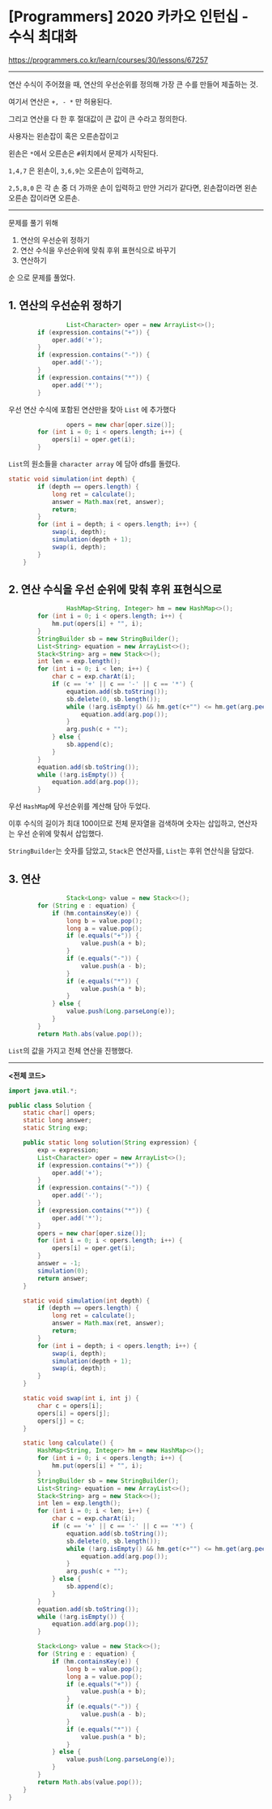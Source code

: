 # [Programmers] 2020 카카오 인턴십 - 수식 최대화

https://programmers.co.kr/learn/courses/30/lessons/67257

---

연산 수식이 주어졌을 때, 연산의 우선순위를 정의해 가장 큰 수를 만들어 제출하는 것.

여기서 연산은 `+, - *` 만 허용된다.

그리고 연산을 다 한 후 절대값이 큰 값이 큰 수라고 정의한다.

사용자는 왼손잡이 혹은 오른손잡이고

왼손은 `*`에서 오른손은 `#`위치에서 문제가 시작된다.

`1,4,7` 은 왼손이, `3,6,9`는 오른손이 입력하고, 

`2,5,8,0` 은 각 손 중 더 가까운 손이 입력하고 만얀 거리가 같다면, 왼손잡이라면 왼손 오른손 잡이라면 오른손.

---

문제를 풀기 위해

1. 연산의 우선순위 정하기
2. 연산 수식을 우선순위에 맞춰 후위 표현식으로 바꾸기
3. 연산하기

순 으로 문제를 풀었다.

## 1. 연산의 우선순위 정하기

```java
				List<Character> oper = new ArrayList<>();
        if (expression.contains("+")) {
            oper.add('+');
        }
        if (expression.contains("-")) {
            oper.add('-');
        }
        if (expression.contains("*")) {
            oper.add('*');
        }
```

우선 연산 수식에 포함된 연산만을 찾아 `List` 에 추가했다

```java
				opers = new char[oper.size()];
        for (int i = 0; i < opers.length; i++) {
            opers[i] = oper.get(i);
        }
```

`List`의 원소들을 `character array` 에 담아 dfs를 돌렸다.

```java
static void simulation(int depth) {
        if (depth == opers.length) {
            long ret = calculate();
            answer = Math.max(ret, answer);
            return;
        }
        for (int i = depth; i < opers.length; i++) {
            swap(i, depth);
            simulation(depth + 1);
            swap(i, depth);
        }
    }
```

## 2. 연산 수식을 우선 순위에 맞춰 후위 표현식으로

```java
				HashMap<String, Integer> hm = new HashMap<>();
        for (int i = 0; i < opers.length; i++) {
            hm.put(opers[i] + "", i);
        }
        StringBuilder sb = new StringBuilder();
        List<String> equation = new ArrayList<>();
        Stack<String> arg = new Stack<>();
        int len = exp.length();
        for (int i = 0; i < len; i++) {
            char c = exp.charAt(i);
            if (c == '+' || c == '-' || c == '*') {
                equation.add(sb.toString());
                sb.delete(0, sb.length());
                while (!arg.isEmpty() && hm.get(c+"") <= hm.get(arg.peek())) {
                    equation.add(arg.pop());
                }
                arg.push(c + "");
            } else {
                sb.append(c);
            }
        }
        equation.add(sb.toString());
        while (!arg.isEmpty()) {
            equation.add(arg.pop());
        }
```

우선 `HashMap`에 우선순위를 계산해 담아 두었다.

이후 수식의 길이가 최대 100이므로 전체 문자열을 검색하며 숫자는 삽입하고, 연산자는 우선 순위에 맞춰서 삽입했다.

`StringBuilder`는 숫자를 담았고, `Stack`은 연산자를, `List`는 후위 연산식을 담았다.

## 3. 연산

```java
				Stack<Long> value = new Stack<>();
        for (String e : equation) {
            if (hm.containsKey(e)) {
                long b = value.pop();
                long a = value.pop();
                if (e.equals("+")) {
                    value.push(a + b);
                }
                if (e.equals("-")) {
                    value.push(a - b);
                }
                if (e.equals("*")) {
                    value.push(a * b);
                }
            } else {
                value.push(Long.parseLong(e));
            }
        }
        return Math.abs(value.pop());
```

`List`의 값을 가지고 전체 연산을 진행했다.

---

**<전체 코드>**

```java
import java.util.*;

public class Solution {
    static char[] opers;
    static long answer;
    static String exp;

    public static long solution(String expression) {
        exp = expression;
        List<Character> oper = new ArrayList<>();
        if (expression.contains("+")) {
            oper.add('+');
        }
        if (expression.contains("-")) {
            oper.add('-');
        }
        if (expression.contains("*")) {
            oper.add('*');
        }
        opers = new char[oper.size()];
        for (int i = 0; i < opers.length; i++) {
            opers[i] = oper.get(i);
        }
        answer = -1;
        simulation(0);
        return answer;
    }

    static void simulation(int depth) {
        if (depth == opers.length) {
            long ret = calculate();
            answer = Math.max(ret, answer);
            return;
        }
        for (int i = depth; i < opers.length; i++) {
            swap(i, depth);
            simulation(depth + 1);
            swap(i, depth);
        }
    }

    static void swap(int i, int j) {
        char c = opers[i];
        opers[i] = opers[j];
        opers[j] = c;
    }

    static long calculate() {
        HashMap<String, Integer> hm = new HashMap<>();
        for (int i = 0; i < opers.length; i++) {
            hm.put(opers[i] + "", i);
        }
        StringBuilder sb = new StringBuilder();
        List<String> equation = new ArrayList<>();
        Stack<String> arg = new Stack<>();
        int len = exp.length();
        for (int i = 0; i < len; i++) {
            char c = exp.charAt(i);
            if (c == '+' || c == '-' || c == '*') {
                equation.add(sb.toString());
                sb.delete(0, sb.length());
                while (!arg.isEmpty() && hm.get(c+"") <= hm.get(arg.peek())) {
                    equation.add(arg.pop());
                }
                arg.push(c + "");
            } else {
                sb.append(c);
            }
        }
        equation.add(sb.toString());
        while (!arg.isEmpty()) {
            equation.add(arg.pop());
        }

        Stack<Long> value = new Stack<>();
        for (String e : equation) {
            if (hm.containsKey(e)) {
                long b = value.pop();
                long a = value.pop();
                if (e.equals("+")) {
                    value.push(a + b);
                }
                if (e.equals("-")) {
                    value.push(a - b);
                }
                if (e.equals("*")) {
                    value.push(a * b);
                }
            } else {
                value.push(Long.parseLong(e));
            }
        }
        return Math.abs(value.pop());
    }
}

```

